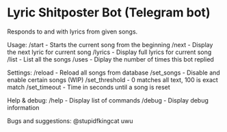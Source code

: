 # Lyric Shitposter Bot (Telegram bot)

Responds to and with lyrics from given songs.

Usage:
/start - Starts the current song from the beginning
/next - Display the next lyric for current song
/lyrics - Display full lyrics for current song
/list - List all the songs
/uses - Diplay the number of times this bot replied

Settings:
/reload - Reload all songs from database
/set_songs - Disable and enable certain songs (WIP)
/set_threshold - 0 matches all text, 100 is exact match
/set_timeout - Time in seconds until a song is reset

Help & debug:
/help - Display list of commands
/debug - Display debug information

Bugs and suggestions: @stupidfkingcat
uwu
